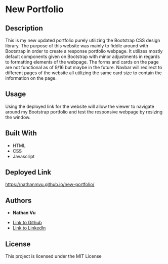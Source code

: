 # New Portfolio

## Description

This is my new updated portfolio purely utilizing the Bootstrap CSS design library. The purpose of this website was mainly to fiddle around with Bootstrap in order to create a response portfolio webpage. It utilizes mostly default components given on Bootstrap with minor adjustments in regards to formatting elements of the webpage. The forms and cards on the page are not functional as of 9/16 but maybe in the future. Navbar will redirect to different pages of the website all utilizing the same card size to contain the information on the page. 

## Usage

Using the deployed link for the website will allow the viewer to navigate around my Bootstrap portfolio and test the responsive webpage by resizing the window. 

## Built With

* HTML
* CSS
* Javascript

## Deployed Link

https://nathanmvu.github.io/new-portfolio/

## Authors

* **Nathan Vu**

- [Link to Github](https://github.com/nathanmvu)
- [Link to LinkedIn](https://www.linkedin.com/in/nathan-vu/)

## License

This project is licensed under the MIT License 


